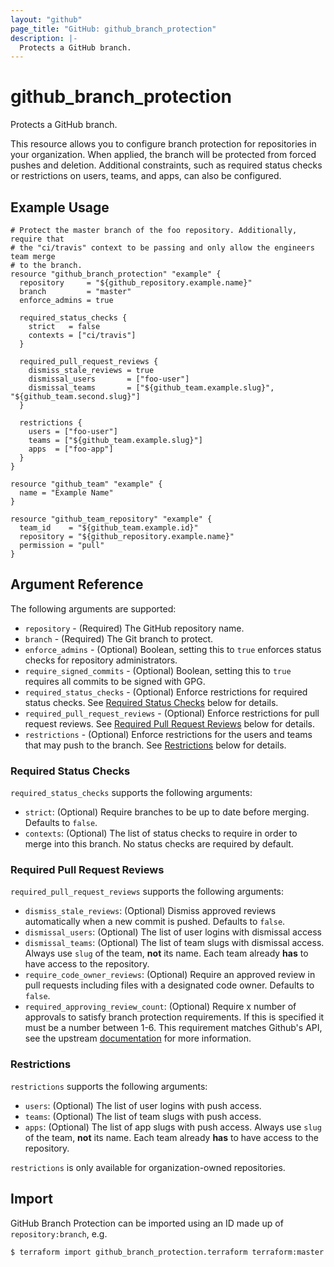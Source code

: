 ```yaml
---
layout: "github"
page_title: "GitHub: github_branch_protection"
description: |-
  Protects a GitHub branch.
---
```


# github\_branch\_protection

Protects a GitHub branch.

This resource allows you to configure branch protection for repositories in your organization. When applied, the branch will be protected from forced pushes and deletion. Additional constraints, such as required status checks or restrictions on users, teams, and apps, can also be configured.

## Example Usage

```hcl
# Protect the master branch of the foo repository. Additionally, require that
# the "ci/travis" context to be passing and only allow the engineers team merge
# to the branch.
resource "github_branch_protection" "example" {
  repository     = "${github_repository.example.name}"
  branch         = "master"
  enforce_admins = true

  required_status_checks {
    strict   = false
    contexts = ["ci/travis"]
  }

  required_pull_request_reviews {
    dismiss_stale_reviews = true
    dismissal_users       = ["foo-user"]
    dismissal_teams       = ["${github_team.example.slug}", "${github_team.second.slug}"]
  }

  restrictions {
    users = ["foo-user"]
    teams = ["${github_team.example.slug}"]
    apps  = ["foo-app"]
  }
}

resource "github_team" "example" {
  name = "Example Name"
}

resource "github_team_repository" "example" {
  team_id    = "${github_team.example.id}"
  repository = "${github_repository.example.name}"
  permission = "pull"
}
```

## Argument Reference

The following arguments are supported:

* `repository` - (Required) The GitHub repository name.
* `branch` - (Required) The Git branch to protect.
* `enforce_admins` - (Optional) Boolean, setting this to `true` enforces status checks for repository administrators.
* `require_signed_commits` - (Optional) Boolean, setting this to `true` requires all commits to be signed with GPG.
* `required_status_checks` - (Optional) Enforce restrictions for required status checks. See [Required Status Checks](#required-status-checks) below for details.
* `required_pull_request_reviews` - (Optional) Enforce restrictions for pull request reviews. See [Required Pull Request Reviews](#required-pull-request-reviews) below for details.
* `restrictions` - (Optional) Enforce restrictions for the users and teams that may push to the branch. See [Restrictions](#restrictions) below for details.

### Required Status Checks

`required_status_checks` supports the following arguments:

* `strict`: (Optional) Require branches to be up to date before merging. Defaults to `false`.
* `contexts`: (Optional) The list of status checks to require in order to merge into this branch. No status checks are required by default.

### Required Pull Request Reviews

`required_pull_request_reviews` supports the following arguments:

* `dismiss_stale_reviews`: (Optional) Dismiss approved reviews automatically when a new commit is pushed. Defaults to `false`.
* `dismissal_users`: (Optional) The list of user logins with dismissal access
* `dismissal_teams`: (Optional) The list of team slugs with dismissal access.
  Always use `slug` of the team, **not** its name. Each team already **has** to have access to the repository.
* `require_code_owner_reviews`: (Optional) Require an approved review in pull requests including files with a designated code owner. Defaults to `false`.
* `required_approving_review_count`: (Optional) Require x number of approvals to satisfy branch protection requirements. If this is specified it must be a number between 1-6. This requirement matches Github's API, see the upstream [documentation](https://developer.github.com/v3/repos/branches/#parameters-1) for more information.

### Restrictions

`restrictions` supports the following arguments:

* `users`: (Optional) The list of user logins with push access.
* `teams`: (Optional) The list of team slugs with push access.
* `apps`: (Optional) The list of app slugs with push access.
  Always use `slug` of the team, **not** its name. Each team already **has** to have access to the repository.

`restrictions` is only available for organization-owned repositories.

## Import

GitHub Branch Protection can be imported using an ID made up of `repository:branch`, e.g.

```
$ terraform import github_branch_protection.terraform terraform:master
```
